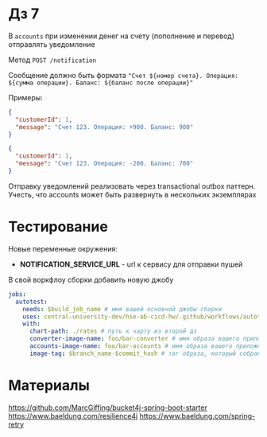 # Дз 7

В `accounts` при изменении денег на счету (пополнение и перевод) отправлять уведомление 

Метод `POST /notification`

Сообщение должно быть формата `"Счет ${номер счета}. Операция: ${сумма операции}. Баланс: ${баланс после операции}"`

Примеры:
```json
{
  "customerId": 1,
  "message": "Счет 123. Операция: +900. Баланс: 900"
}
```

```json
{
  "customerId": 1,
  "message": "Счет 123. Операция: -200. Баланс: 700"
}
```

Отправку уведомлений реализовать через transactional outbox паттерн. 
Учесть, что accounts может быть развернуть в нескольких экземплярах


# Тестирование

Новые переменные окружения:
* **NOTIFICATION_SERVICE_URL** - url к сервису для отправки пушей

В свой воркфлоу сборки добавить новую джобу

```yaml
jobs:
  autotest:
    needs: $build_job_name # имя вашей основной джобы сборки
    uses: central-university-dev/hse-ab-cicd-hw/.github/workflows/autotests-hw7.yml@main
    with:
      chart-path: ./rates # путь к чарту из второй дз
      converter-image-name: foo/bar-converter # имя образа вашего приложения
      accounts-image-name: foo/bar-accounts # имя образа вашего приложения
      image-tag: $branch_name-$commit_hash # таг образа, который собран в рамках данного ПРа
```

# Материалы

https://github.com/MarcGiffing/bucket4j-spring-boot-starter
https://www.baeldung.com/resilience4j
https://www.baeldung.com/spring-retry

